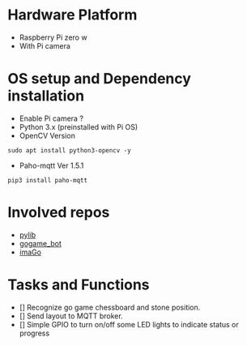 # Hardware Platform
- Raspberry Pi zero w
- With Pi camera

# OS setup and Dependency installation 
- Enable Pi camera ?
- Python 3.x (preinstalled with Pi OS)
- OpenCV Version 
```
sudo apt install python3-opencv -y
```
- Paho-mqtt Ver 1.5.1
```
pip3 install paho-mqtt
```

# Involved repos
- [pylib](https://github.com/voicevon/pylib)
- [gogame_bot](https://github.com/voicevon/gogame_bot)
- [imaGo](https://github.com/tomasmcz/imago)

# Tasks and Functions
- [] Recognize go game chessboard and stone position.
- [] Send layout to MQTT broker.
- [] Simple GPIO to turn on/off some LED lights to indicate status or progress
